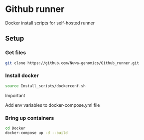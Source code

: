 # Github runner
Docker install scripts for self-hosted runner

## Setup

### Get files

```bash
git clone https://github.com/Nuwa-genomics/Github_runner.git
```

### Install docker
```bash
source Install_scripts/dockerconf.sh
```

> [!IMPORTANT]  
> Add env variables to docker-compose.yml file

### Bring up containers
```bash
cd Docker
docker-compose up -d --build
```
